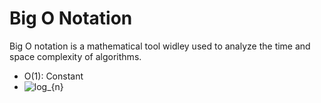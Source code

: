 # Big O Notation

Big O notation is a mathematical tool widley used to analyze the time and space complexity of algorithms. 
- O(1): Constant
- <img src="https://latex.codecogs.com/svg.image?log_{n}" title="log_{n}" />

